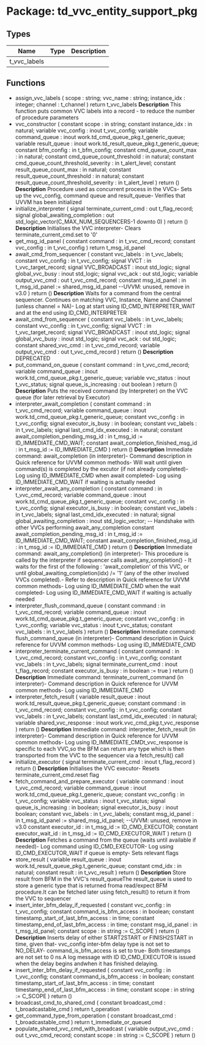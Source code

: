 # Package: td_vvc_entity_support_pkg

## Types

| Name         | Type | Description |
| ------------ | ---- | ----------- |
| t_vvc_labels |      |             |
## Functions
- assign_vvc_labels <font id="function_arguments">( scope        : string; vvc_name     : string; instance_idx : integer; channel      : t_channel ) </font> <font id="function_return">return t_vvc_labels </font>
**Description**
This function puts common VVC labels into a record - to reduce the number of procedure parameters
- vvc_constructor <font id="function_arguments">( constant scope                                 : in string; constant instance_idx                          : in natural; variable vvc_config                            : inout t_vvc_config; variable command_queue                         : inout work.td_cmd_queue_pkg.t_generic_queue; variable result_queue                          : inout work.td_result_queue_pkg.t_generic_queue; constant bfm_config                            : in t_bfm_config; constant cmd_queue_count_max                   : in natural; constant cmd_queue_count_threshold             : in natural; constant cmd_queue_count_threshold_severity    : in t_alert_level; constant result_queue_count_max                : in natural; constant result_queue_count_threshold          : in natural; constant result_queue_count_threshold_severity : in t_alert_level ) </font> <font id="function_return">return ()</font>
**Description**
Procedure used as concurrent process in the VVCs- Sets up the vvc_config, command queue and result_queue- Verifies that UVVM has been initialized
- initialize_interpreter <font id="function_arguments">( signal terminate_current_cmd      : out t_flag_record; signal global_awaiting_completion : out std_logic_vector(C_MAX_NUM_SEQUENCERS-1 downto 0) ) </font> <font id="function_return">return ()</font>
**Description**
Initialises the VVC interpreter- Clears terminate_current_cmd.set to '0'
- get_msg_id_panel <font id="function_arguments">( constant command    : in t_vvc_cmd_record; constant vvc_config : in t_vvc_config ) </font> <font id="function_return">return t_msg_id_panel </font>
- await_cmd_from_sequencer <font id="function_arguments">( constant vvc_labels        : in    t_vvc_labels; constant vvc_config        : in    t_vvc_config; signal VVCT                : in    t_vvc_target_record; signal VVC_BROADCAST       : inout std_logic; signal global_vvc_busy     : inout std_logic; signal vvc_ack             : out   std_logic; variable output_vvc_cmd    : out   t_vvc_cmd_record; constant msg_id_panel      : in    t_msg_id_panel := shared_msg_id_panel --UVVM: unused, remove in v3.0 ) </font> <font id="function_return">return ()</font>
**Description**
Waits for a command from the central sequencer. Continues on matching VVC, Instance, Name and Channel (unless channel = NA)- Log at start using ID_CMD_INTERPRETER_WAIT and at the end using ID_CMD_INTERPRETER
- await_cmd_from_sequencer <font id="function_arguments">( constant vvc_labels        : in t_vvc_labels; constant vvc_config        : in t_vvc_config; signal VVCT                : in t_vvc_target_record; signal VVC_BROADCAST       : inout std_logic; signal global_vvc_busy     : inout std_logic; signal vvc_ack             : out std_logic; constant shared_vvc_cmd    : in t_vvc_cmd_record; variable output_vvc_cmd    : out t_vvc_cmd_record ) </font> <font id="function_return">return ()</font>
**Description**
DEPRECATED
- put_command_on_queue <font id="function_arguments">( constant command             : in t_vvc_cmd_record; variable command_queue       : inout work.td_cmd_queue_pkg.t_generic_queue; variable vvc_status          : inout t_vvc_status; signal   queue_is_increasing : out   boolean ) </font> <font id="function_return">return ()</font>
**Description**
Puts the received command (by Interpreter) on the VVC queue (for later retrieval by Executor)
- interpreter_await_completion <font id="function_arguments">( constant command                              : in t_vvc_cmd_record; variable command_queue                        : inout work.td_cmd_queue_pkg.t_generic_queue; constant vvc_config                           : in t_vvc_config; signal executor_is_busy                       : in boolean; constant vvc_labels                           : in t_vvc_labels; signal last_cmd_idx_executed                  : in natural; constant await_completion_pending_msg_id      : in t_msg_id := ID_IMMEDIATE_CMD_WAIT; constant await_completion_finished_msg_id     : in t_msg_id := ID_IMMEDIATE_CMD ) </font> <font id="function_return">return ()</font>
**Description**
Immediate command: await_completion (in interpreter)- Command description in Quick reference for UVVM common methods- Will wait until given command(s) is completed by the excutor (if not already completed)- Log using ID_IMMEDIATE_CMD when await completed- Log using ID_IMMEDIATE_CMD_WAIT if waiting is actually needed
- interpreter_await_any_completion <font id="function_arguments">( constant command                              : in t_vvc_cmd_record; variable command_queue                        : inout work.td_cmd_queue_pkg.t_generic_queue; constant vvc_config                           : in t_vvc_config; signal executor_is_busy                       : in boolean; constant vvc_labels                           : in t_vvc_labels; signal last_cmd_idx_executed                  : in natural; signal global_awaiting_completion             : inout std_logic_vector; -- Handshake with other VVCs performing await_any_completion constant await_completion_pending_msg_id      : in t_msg_id := ID_IMMEDIATE_CMD_WAIT; constant await_completion_finished_msg_id     : in t_msg_id := ID_IMMEDIATE_CMD ) </font> <font id="function_return">return ()</font>
**Description**
Immediate command: await_any_completion() (in interpreter)- This procedure is called by the interpreter if sequencer calls await_any_completion()   - It waits for the first of the following :     'await_completion' of this VVC, or     until global_awaiting_completion(idx) /= '1' (any of the other involved VVCs completed).- Refer to description in Quick reference for UVVM common methods- Log using ID_IMMEDIATE_CMD when the wait completed- Log using ID_IMMEDIATE_CMD_WAIT if waiting is actually needed
- interpreter_flush_command_queue <font id="function_arguments">( constant command            : in t_vvc_cmd_record; variable command_queue      : inout work.td_cmd_queue_pkg.t_generic_queue; constant vvc_config         : in t_vvc_config; variable vvc_status         : inout t_vvc_status; constant vvc_labels         : in t_vvc_labels ) </font> <font id="function_return">return ()</font>
**Description**
Immediate command: flush_command_queue (in interpreter)- Command description in Quick reference for UVVM common methods- Log using ID_IMMEDIATE_CMD
- interpreter_terminate_current_command <font id="function_arguments">( constant command              : in t_vvc_cmd_record; constant vvc_config           : in t_vvc_config; constant vvc_labels           : in t_vvc_labels; signal terminate_current_cmd  : inout t_flag_record; constant executor_is_busy     : in boolean := true ) </font> <font id="function_return">return ()</font>
**Description**
Immediate command: terminate_current_command (in interpreter)- Command description in Quick reference for UVVM common methods- Log using ID_IMMEDIATE_CMD
- interpreter_fetch_result <font id="function_arguments">( variable result_queue           : inout work.td_result_queue_pkg.t_generic_queue; constant command                : in t_vvc_cmd_record; constant vvc_config             : in t_vvc_config; constant vvc_labels             : in t_vvc_labels; constant last_cmd_idx_executed  : in natural; variable shared_vvc_response    : inout work.vvc_cmd_pkg.t_vvc_response ) </font> <font id="function_return">return ()</font>
**Description**
Immediate command: interpreter_fetch_result (in interpreter)- Command description in Quick reference for UVVM common methods- Log using ID_IMMEDIATE_CMDt_vvc_response is specific to each VVC,so the BFM can return any type which is then transported from the VVC to the sequencer via a fetch_result() call
- initialize_executor <font id="function_arguments">( signal terminate_current_cmd  : inout t_flag_record ) </font> <font id="function_return">return ()</font>
**Description**
Initialises the VVC executor- Resets terminate_current_cmd.reset flag
- fetch_command_and_prepare_executor <font id="function_arguments">( variable command             : inout t_vvc_cmd_record; variable command_queue       : inout work.td_cmd_queue_pkg.t_generic_queue; constant vvc_config          : in    t_vvc_config; variable vvc_status          : inout t_vvc_status; signal   queue_is_increasing : in    boolean; signal   executor_is_busy    : inout boolean; constant vvc_labels          : in    t_vvc_labels; constant msg_id_panel        : in    t_msg_id_panel := shared_msg_id_panel; --UVVM: unused, remove in v3.0 constant executor_id         : in    t_msg_id := ID_CMD_EXECUTOR; constant executor_wait_id    : in    t_msg_id := ID_CMD_EXECUTOR_WAIT ) </font> <font id="function_return">return ()</font>
**Description**
Fetches a command from the queue (waits until available if needed)- Log command using ID_CMD_EXECUTOR- Log using ID_CMD_EXECUTOR_WAIT if queue is empty- Sets relevant flags
- store_result <font id="function_arguments">( variable result_queue  : inout work.td_result_queue_pkg.t_generic_queue; constant cmd_idx       : in natural; constant result        : in t_vvc_result ) </font> <font id="function_return">return ()</font>
**Description**
Store result from BFM in the VVC's result_queueThe result_queue is used to store a generic type that is returned froma read/expect BFM procedure.It can be fetched later using fetch_result() to return it from the VVC to sequencer
- insert_inter_bfm_delay_if_requested <font id="function_arguments">( constant vvc_config                         : in t_vvc_config; constant command_is_bfm_access              : in boolean; constant timestamp_start_of_last_bfm_access : in time; constant timestamp_end_of_last_bfm_access   : in time; constant msg_id_panel                       : in t_msg_id_panel; constant scope                              : in string          := C_SCOPE ) </font> <font id="function_return">return ()</font>
**Description**
Inserts delay of either START2START or FINISH2START in time, given that- vvc_config inter-bfm delay type is not set to NO_DELAY- command_is_bfm_access is set to true- Both timestamps are not set to 0 ns.A log message with ID ID_CMD_EXECUTOR is issued when the delay begins andwhen it has finished delaying.
- insert_inter_bfm_delay_if_requested <font id="function_arguments">( constant vvc_config                           : in t_vvc_config; constant command_is_bfm_access                : in boolean; constant timestamp_start_of_last_bfm_access   : in time; constant timestamp_end_of_last_bfm_access     : in time; constant scope                                : in string := C_SCOPE ) </font> <font id="function_return">return ()</font>
- broadcast_cmd_to_shared_cmd <font id="function_arguments">( constant broadcast_cmd : t_broadcastable_cmd ) </font> <font id="function_return">return t_operation </font>
- get_command_type_from_operation <font id="function_arguments">( constant broadcast_cmd : t_broadcastable_cmd ) </font> <font id="function_return">return t_immediate_or_queued </font>
- populate_shared_vvc_cmd_with_broadcast <font id="function_arguments">( variable output_vvc_cmd   : out t_vvc_cmd_record; constant scope            : in  string := C_SCOPE ) </font> <font id="function_return">return ()</font>
